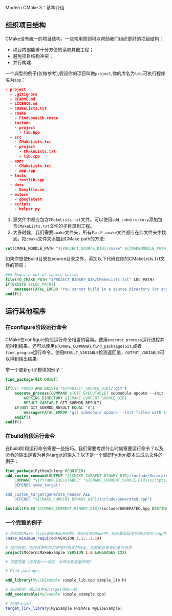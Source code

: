 Modern CMake 3：基本介绍

## 组织项目结构

CMake没有统一的项目结构，一些常用原则可以帮助我们组织更好的项目结构：
* 项目内部能够十分方便的读取其他工程；
* 避免项目结构冲突；
* 并行构建.

一个典型的例子(仅做参考),假设你的项目叫做`project`,你的库名为`lib`,可执行程序名为`app`：
```cmake
- project
  - .gitignore
  - README.md
  - LICENCE.md
  - CMakeLists.txt
  - cmake
    - FindSomeLib.cmake
  - include
    - project
      - lib.hpp
  - src
    - CMakeLists.txt
    - project
      - CMakeLists.txt
      - lib.cpp
  - apps
    - CMakeLists.txt
    - app.cpp
  - tests
    - testlib.cpp
  - docs
    - Doxyfile.in
  - extern
    - googletest
  - scripts
    - helper.py
```

1. 源文件中都应包含`CMakeLists.txt`文件。可以使用`add_subdirectory`添加包含`CMakeLists.txt`文件的子目录到工程。
2. 大多时候，我们需要`cmake`文件夹，所有`Find*.cmake`文件都应在此文件夹中找到。把`cmake`文件夹添加到CMake path的方法:
```cmake
set(CMAKE_MOUDLE_PATH "${PROJECT_SOURCE_DIR}/cmake" ${CMAKEMOUDLE_PATH})
```

如果你想使Build目录在source目录之外，添加以下代码在你的CMakeLists.txt文件的顶部：
```cmake
### Require out-of-source builds
file(TO_CMAKE_PATH "$PROJECT_BINARY_DIR/CMakeLists.txt" LOC_PATH)
if(EXISTS ${LOC_PATH})
	message(FATAL_ERROR "You cannot build in a source directory (or any directory with a CMakeLists.txt file). Please make a build subdirectory. Feel free to remove CMakeCache.txt and CMakeFiles.")
endif()
```

## 运行其他程序

### 在configure阶段运行命令

CMake在configure阶段运行命令相当的容易。使用`execute_process`运行进程并能得到结果。还可以使用`${CMAKE_COMMAND}`,`find_packaage(Git`,或者`find_program`运行命令。使用`RESULT_VARIABLE`检测返回值，`OUTPUT_VARIABLE`可以得到输出结果。

举一个更新git子模块的例子：
```cmake
find_package(Git QUIET)

if(GIT_FOUND AND EXISTS "${PROJECT_SOURCE_DIR}/.git")
	execute_process(COMMAND ${GIT_EXECUTABLE} submodule update --init --recursive
		WORKING_DIRECTORY ${CMAKE_CURRENT_SOURCE_DIR}
		RESULT_VARIABLE GIT_SUBMOD_RESULT)
	if(NOT GIT_SUBMOD_RESULT EQUAL "0")
		message(FATAL_ERROR "git submodule update --init failed with ${GIT_SUBMODE_RESULT}, please checkout submoudles")
	endif()
endif()
```

### 在build阶段运行命令

在build阶段运行命令需要一些技巧。我们需要考虑什么时候需要运行命令？以及命令的输出是否为另外target的输入？以下是一个调研Python脚本生成头文件的例子：
```cmake
find_package(PythonInterp REQUIRED)
add_custom_command(OUTPUT "${CMAKE_CURRENT_BINARY_DIR}/include/Generated.hpp"
	COMMAND "${PYTHON_EXECUTABLE" "${CMAKE_CURRENT_SOURCE_DIR}/scripts/GenerateHeader.py" --argument
	DEPENDS some_target)

add_custom_target(generate_header ALL
	DEPENDS "${CMAKE_CURRENT_BINARY_DIR}/include/Generated.hpp")

install(FILES ${CMAKE_CURRENT_BINARY_DIR}/include/GENERATED.hpp DESTINATION include)
```

### 一个完整的例子
```cmake
# 所有的CMake files都是由此开始的。在新版本CMake中，给定最低版本号建议使用rang方式。
cmake_minimun_required(VERSION 3.1...3.14)

# 项目声明。你应该表明项目使用的语言和版本，这都是非常有价值的信息
project(ModernCMakeExample VERSION 1.0 LANGUAGES CXX)

# 设置变量（尤其是c++语言，本例没有变量声明）

# Find packages 

add_library(MyLibExample simple_lib.cpp simple_lib.h)

# 应用程序，输出名称和target保持一致
add_executable(MyExample simple_example.cpp)

# 链接target
target_link_library(MyExample PRIVATE MyLibExample)
```
